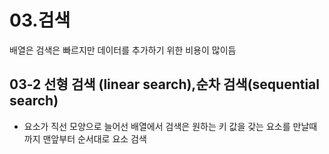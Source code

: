 # 03.검색

배열은 검색은 빠르지만 데이터를 추가하기 위한 비용이 많이듬 

## 03-2 선형 검색 (linear search),순차 검색(sequential search)

- 요소가 직선 모양으로 늘어선 배열에서 검색은 원하는 키 값을 갖는 요소를 만날때 까지 맨앞부터 
순서대로 요소 검색 

